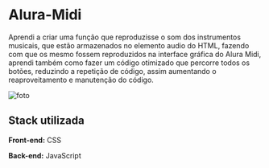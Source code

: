 # Alura-Midi

Aprendi a criar uma função que reproduzisse o som dos instrumentos musicais, que estão armazenados no elemento audio do HTML, fazendo com que os mesmo fossem reproduzidos na interface gráfica do Alura Midi, aprendi também como fazer um código otimizado que percorre todos os botões, reduzindo a repetição de código, assim aumentando o reaproveitamento e manutenção do código.

![foto](https://github.com/SrtaKennedy/Alura-Midi/assets/90563215/e2288b89-76df-4ced-9c39-b2a581a4b8f9)

## Stack utilizada

**Front-end:** CSS

**Back-end:** JavaScript

